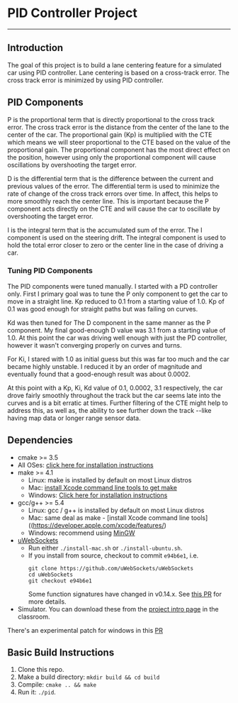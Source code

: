 # PID Controller Project
---

## Introduction

The goal of this project is to build a lane centering feature for a simulated car using PID controller. Lane centering is based on a cross-track error.  The cross track error is minimized by using PID controller.

## PID Components

P is the proportional term that is directly proportional to the cross track error. The cross track error is the distance from the center of the lane to the center of the car. The proportional gain (Kp) is multiplied with the CTE which means we will steer proportional to the CTE based on the value of the proportional gain.  The proportional component has the most direct effect on the position, however using only the proportional component will cause oscillations by overshooting the target error.

D is the differential term that is the difference between the current and previous values of the error. The differential term is used to minimize the rate of change of the cross track errors over time. In affect, this helps to more smoothly reach the center line.  This is important because the P component acts directly on the CTE and will cause the car to oscillate by overshooting the target error.

I is the integral term that is the accumulated sum of the error. The I component is used on the steering drift.  The integral component is used to hold the total error closer to zero or the center line in the case of driving a car.

### Tuning PID Components

The PID components were tuned  manually. I started with a PD controller only. First I primary goal was to tune the P only component to get the car to move in a straight line. Kp reduced to 0.1 from a starting value of 1.0. Kp of 0.1 was good enough for straight paths but was failing on curves. 

Kd was then tuned for The D component in the same manner as the P component. My final good-enough D value was 3.1 from a starting value of 1.0. At this point the car was driving well enough with just the PD controller, however it wasn't converging properly on curves and turns. 

For Ki, I stared with 1.0 as initial guess but this was far too much and the car became highly unstable. I reduced it by an order of magnitude and eventually found that a good-enough result was about 0.0002. 

At this point with a Kp, Ki, Kd value of 0.1, 0.0002, 3.1 respectively, the car drove fairly smoothly throughout the track but the car seems late into the curves and is a bit erratic at times.  Further filtering of the CTE might help to address this, as well as, the ability to see further down the track --like having map data or longer range sensor data.

## Dependencies

* cmake >= 3.5
 * All OSes: [click here for installation instructions](https://cmake.org/install/)
* make >= 4.1
  * Linux: make is installed by default on most Linux distros
  * Mac: [install Xcode command line tools to get make](https://developer.apple.com/xcode/features/)
  * Windows: [Click here for installation instructions](http://gnuwin32.sourceforge.net/packages/make.htm)
* gcc/g++ >= 5.4
  * Linux: gcc / g++ is installed by default on most Linux distros
  * Mac: same deal as make - [install Xcode command line tools]((https://developer.apple.com/xcode/features/)
  * Windows: recommend using [MinGW](http://www.mingw.org/)
* [uWebSockets](https://github.com/uWebSockets/uWebSockets)
  * Run either `./install-mac.sh` or `./install-ubuntu.sh`.
  * If you install from source, checkout to commit `e94b6e1`, i.e.
    ```
    git clone https://github.com/uWebSockets/uWebSockets 
    cd uWebSockets
    git checkout e94b6e1
    ```
    Some function signatures have changed in v0.14.x. See [this PR](https://github.com/udacity/CarND-MPC-Project/pull/3) for more details.
* Simulator. You can download these from the [project intro page](https://github.com/udacity/self-driving-car-sim/releases) in the classroom.

There's an experimental patch for windows in this [PR](https://github.com/udacity/CarND-PID-Control-Project/pull/3)

## Basic Build Instructions

1. Clone this repo.
2. Make a build directory: `mkdir build && cd build`
3. Compile: `cmake .. && make`
4. Run it: `./pid`. 

